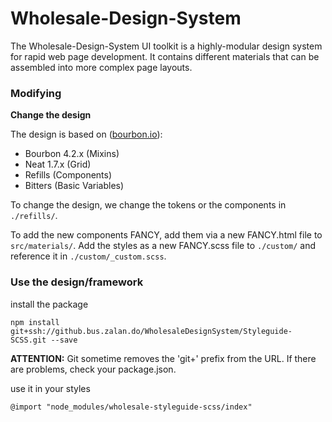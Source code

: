 # Wholesale-Design-System

The Wholesale-Design-System UI toolkit is a highly-modular design system for rapid web page development. It contains different materials that can be assembled into more complex page layouts.

### Modifying

**Change the design**

The design is based on ([bourbon.io](http://bourbon.io)):

* Bourbon 4.2.x (Mixins)
* Neat 1.7.x (Grid)
* Refills (Components)
* Bitters (Basic Variables)

To change the design, we change the tokens or the components in `./refills/`.

To add the new components FANCY, add them via a new FANCY.html file to `src/materials/`. 
Add the styles as a new FANCY.scss file to `./custom/` and reference it in `./custom/_custom.scss`.

### Use the design/framework

install the package

`npm install git+ssh://github.bus.zalan.do/WholesaleDesignSystem/Styleguide-SCSS.git --save`

**ATTENTION:**
Git sometime removes the 'git+' prefix from the URL. If there are problems, check your package.json.

use it in your styles

`@import "node_modules/wholesale-styleguide-scss/index"`
